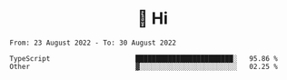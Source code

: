 <h1 align="center">👋 Hi</h1>
<!-- <h3 align="center">An enthusiastic frontend developer</h3> -->

<!--START_SECTION:waka-->

```text
From: 23 August 2022 - To: 30 August 2022

TypeScript                     ████████████████████████░   95.86 %
Other                          ▓░░░░░░░░░░░░░░░░░░░░░░░░   02.25 %
```

<!--END_SECTION:waka-->
